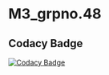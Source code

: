 # M3_grpno.48
## Codacy Badge
[![Codacy Badge](https://app.codacy.com/project/badge/Grade/83478c65afdf49ee97cfaebe7ebe83b1)](https://www.codacy.com/gh/naveenreddiedodla/M3_grpno.48/dashboard?utm_source=github.com&amp;utm_medium=referral&amp;utm_content=naveenreddiedodla/M3_grpno.48&amp;utm_campaign=Badge_Grade)
